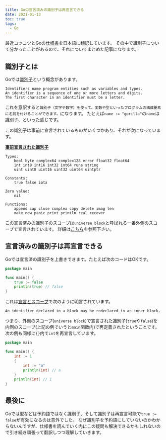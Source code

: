 ```yaml
---
title: Goの宣言済みの識別子は再宣言できる
date: 2021-01-13
toc: true
tags: 
  - Go
---
```


最近コツコツとGoの[仕様書](https://golang.org/ref/spec)を日本語に[翻訳](https://github.com/skanehira/blog/pull/4)しています。
その中で識別子について分かったことがあるので、それについてまとめた記事になります。

## 識別子とは
Goでは[識別子](https://golang.org/ref/spec#Identifiers)という概念があります。

```
Identifiers name program entities such as variables and types.
An identifier is a sequence of one or more letters and digits.
The first character in an identifier must be a letter.
```

これを意訳すると`識別子（文字や数字）を使って、変数や型といったプログラムの構成要素に名前を付けることができます。`になります。
たとえば`name := "gorilla"`の`name`は識別子、といった感じです。

この識別子は事前に宣言されているものがいくつかあり、それが次になっています。

**[事前宣言された識別子](https://golang.org/ref/spec#Predeclared_identifiers)**

```
Types:
	bool byte complex64 complex128 error float32 float64
	int int8 int16 int32 int64 rune string
	uint uint8 uint16 uint32 uint64 uintptr

Constants:
	true false iota

Zero value:
	nil

Functions:
	append cap close complex copy delete imag len
	make new panic print println real recover
```

この宣言済みの識別子のスコープは`universe block`と呼ばれる一番外側のスコープで宣言されています。
詳細は[こちら](https://motemen.github.io/go-for-go-book/#%E3%83%A6%E3%83%8B%E3%83%90%E3%83%BC%E3%82%B9%E3%82%B9%E3%82%B3%E3%83%BC%E3%83%97)を参照下さい。

## 宣言済みの識別子は再宣言できる
Goでは宣言済の識別子を上書きできます。たとえば次のコードはOKです。

```go
package main

func main() {
	true := false
	println(true) // false
}
```

これは[宣言とスコープ](https://golang.org/ref/spec#Declarations_and_scope)で次のように明言されています。

```
An identifier declared in a block may be redeclared in an inner block.
```

つまり、外側のスコープ(`universe block`)で宣言された識別子(`true`や`false`)を内側のスコープ(上記の例でいうと`main`関数内)で再定義されたということです。
次の例も同様に`{}`内で`int`を再宣言しています。

```go
package main

func main() {
	int := 1
	{
		int := "a"
		println(int) // a
	}
	println(int) // 1
}
```

## 最後に
Goでは型などは予約語ではなく識別子、そして識別子は再宣言可能で`true := false`が有効になるのは意外でした。
なぜ識別子を予約語にしていないのかわからないんですが、仕様書を読んでいく内にこの疑問も解決できるかもしれないので引き続き頑張って翻訳しつつ理解していきます。
